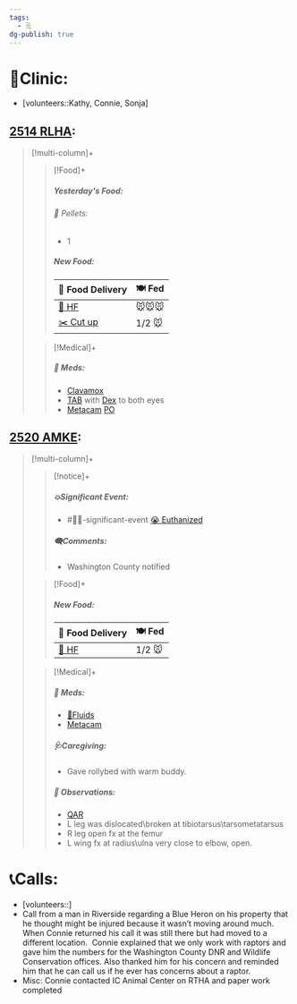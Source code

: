 ```yaml
---
tags:
  - 🗒️
dg-publish: true
---
```


# 🏥Clinic:
- [volunteers::Kathy, Connie, Sonja]

## [2514 RLHA](../RARE%20Birds/2514%20RLHA.md):
> [!multi-column]+
>
>> [!Food]+
>>##### Yesterday's Food:
>>###### 💩 Pellets:
>>- 1
>>
>>##### New Food:
>> |🚚 Food Delivery| 🍽️ Fed|
>> |---|---|
>>|[🫱 HF](../Admin/Codes/Handfed.md)|🐭🐭🐭|
>>|[✂️ Cut up](../Admin/Codes/Cut%20up.md)|1/2 🐭|
>
>> [!Medical]+
>>##### 💊 Meds:
>> - [Clavamox](../Admin/Codes/Medication/Clavamox.md)
>> - [TAB](../Admin/Codes/Medication/Triple%20Antibiotic.md) with [Dex](../Admin/Codes/Medication/Dexamethasone.md) to both eyes
>> - [Metacam](../Admin/Codes/Medication/Metacam.md) [PO](../Admin/Codes/Per%20os.md)
>>

## [2520 AMKE](../RARE%20Birds/2520%20AMKE.md):
> [!multi-column]+
>
>> [!notice]+
>>##### 💥Significant Event:
>> - #🦅💥-significant-event [😭 Euthanized](../Admin/Codes/Euthanized.md)
>>
>>##### 🗨️Comments:
>> - Washington County notified
>
>> [!Food]+
>>##### New Food:
>> |🚚 Food Delivery| 🍽️ Fed|
>> |---|---|
>>|[🫱 HF](../Admin/Codes/Handfed.md)|1/2 🐭|
>>
>
>> [!Medical]+
>>##### 💊 Meds:
>> - [💉Fluids](../Admin/Codes/Medication/Fluids.md)
>> - [Metacam](../Admin/Codes/Medication/Metacam.md)
>>
>>##### 🩺Caregiving:
>> - Gave rollybed with warm buddy.
>>
>> ##### 🔭 Observations:
>> - [QAR](../Admin/Codes/Quiet-Alert-Responsive-(QAR).md)
>> - L leg was dislocated\broken at tibiotarsus\tarsometatarsus
>> - R leg open fx at the femur
>> - L wing fx at radius\ulna very close to elbow, open. 

# 📞Calls:
- [volunteers::]
- Call from a man in Riverside regarding a Blue Heron on his property that he thought might be injured because it wasn’t moving around much.  When Connie returned his call it was still there but had moved to a different location.  Connie explained that we only work with raptors and gave him the numbers for the Washington County DNR and Wildlife Conservation offices. Also thanked him for his concern and reminded him that he can call us if he ever has concerns about a raptor.
- Misc: Connie contacted IC Animal Center on RTHA and paper work completed

